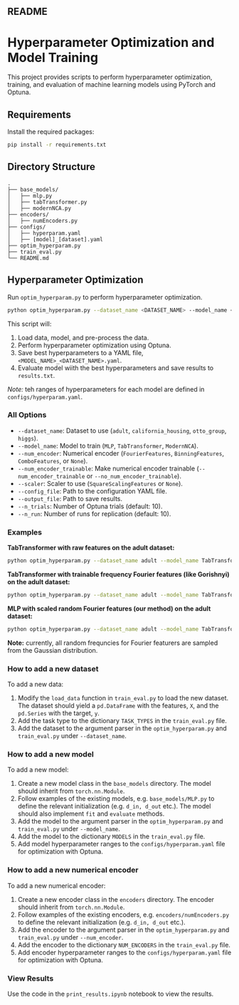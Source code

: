 ## README

# Hyperparameter Optimization and Model Training

This project provides scripts to perform hyperparameter optimization, training, and evaluation of machine learning models using PyTorch and Optuna.

## Requirements

Install the required packages:

```bash
pip install -r requirements.txt
```

## Directory Structure

```
.
├── base_models/
│   ├── mlp.py
│   ├── tabTransformer.py
│   ├── modernNCA.py
├── encoders/
│   ├── numEncoders.py
├── configs/
│   ├── hyperparam.yaml
│   ├── [model]_[dataset].yaml
├── optim_hyperparam.py
├── train_eval.py
└── README.md
```


## Hyperparameter Optimization

Run `optim_hyperparam.py` to perform hyperparameter optimization.
```bash
python optim_hyperparam.py --dataset_name <DATASET_NAME> --model_name <MODEL_NAME> [OPTIONS]
```

This script will:
1. Load data, model, and pre-process the data.
2. Perform hyperparameter optimization using Optuna.
3. Save best hyperparameters to a YAML file, `<MODEL_NAME>_<DATASET_NAME>.yaml`.
4. Evaluate model wiith the best hyperparameters and save results to `results.txt`.

*Note:* teh ranges of hyperparameters for each model are defined in `configs/hyperparam.yaml`.

### All Options

- `--dataset_name`: Dataset to use (`adult`, `california_housing`, `otto_group`, `higgs`).
- `--model_name`: Model to train (`MLP`, `TabTransformer`, `ModernNCA`).
- `--num_encoder`: Numerical encoder (`FourierFeatures`, `BinningFeatures`, `ComboFeatures`, or `None`).
- `--num_encoder_trainable`: Make numerical encoder trainable (`--num_encoder_trainable` or `--no_num_encoder_trainable`).
- `--scaler`: Scaler to use (`SquareScalingFeatures` or `None`).
- `--config_file`: Path to the configuration YAML file.
- `--output_file`: Path to save results.
- `--n_trials`: Number of Optuna trials (default: 10).
- `--n_run`: Number of runs for replication (default: 10).


### Examples

**TabTransformer with raw features on the adult dataset:**
```bash
python optim_hyperparam.py --dataset_name adult --model_name TabTransformer --n_trials 50 --output_file results.txt
```

**TabTransformer with trainable frequency Fourier features (like Gorishnyi) on the adult dataset:**
```bash
python optim_hyperparam.py --dataset_name adult --model_name TabTransformer --n_trials 50 --output_file results.txt --num_encoder FourierFeatures --num_encoder_trainable
```

**MLP with scaled random Fourier features (our method) on the adult dataset:**
```bash
python optim_hyperparam.py --dataset_name adult --model_name TabTransformer --n_trials 50 --output_file results.txt --num_encoder FourierFeatures --no_num_encoder_trainable --scaler SquareScalingFeatures
```

**Note:** currently, all random frequncies for Fourier featurers are sampled from the Gaussian distribution. 

### How to add a new dataset

To add a new data:
1. Modify the `load_data` function in `train_eval.py` to load the new dataset. The dataset should yield a `pd.DataFrame` with the features, `X`, and the `pd.Series` with the target, `y`.
2. Add the task type to the dictionary `TASK_TYPES` in the `train_eval.py` file.
3. Add the dataset to the argument parser in the `optim_hyperparam.py` and `train_eval.py` under `--dataset_name`.

### How to add a new model

To add a new model:
1. Create a new model class in the `base_models` directory. The model should inherit from `torch.nn.Module`.
2. Follow examples of the existing models, e.g. `base_models/MLP.py` to define the relevant initialization (e.g. `d_in, d_out` etc.). The model should also implement `fit` and `evaluate` methods.
3. Add the model to the argument parser in the `optim_hyperparam.py` and `train_eval.py` under `--model_name`.
4. Add the model to the dictionary `MODELS` in the `train_eval.py` file.
5. Add model hyperparameter ranges to the `configs/hyperparam.yaml` file for optimization with Optuna.

### How to add a new numerical encoder

To add a new numerical encoder:
1. Create a new encoder class in the `encoders` directory. The encoder should inherit from `torch.nn.Module`.
2. Follow examples of the existing encoders, e.g. `encoders/numEncoders.py` to define the relevant initialization (e.g. `d_in, d_out` etc.).
3. Add the encoder to the argument parser in the `optim_hyperparam.py` and `train_eval.py` under `--num_encoder`.
4. Add the encoder to the dictionary `NUM_ENCODERS` in the `train_eval.py` file.
5. Add encoder hyperparameter ranges to the `configs/hyperparam.yaml` file for optimization with Optuna.

### View Results

Use the code in the `print_results.ipynb` notebook to view the results.